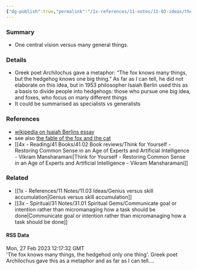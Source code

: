 ```yaml
---
{"dg-publish":true,"permalink":"/1x-references/11-notes/11-03-ideas/the-fox-knows-many-things-the-hedgehog-only-one-thing/","title":"The fox knows many things the hedgehog only one thing","noteIcon":""}
---
```



### Summary
- One central vision versus many general things.

### Details
- Greek poet Archilochus gave a metaphor: “The fox knows many things, but the hedgehog knows one big thing.” As far as I can tell, he did not elaborate on this idea, but in 1953 philosopher Isaiah Berlin used this as a basis to divide people into hedgehogs: those who pursue one big idea, and foxes, who focus on many different things
- It could be summarised as specialists vs generalists

### References
- [wikipedia on Isaiah Berlins essay](https://en.wikipedia.org/wiki/The_Hedgehog_and_the_Fox)
- see also [the fable of the fox and the cat](https://en.wikipedia.org/wiki/The_Fox_and_the_Cat_(fable))
- [[4x - Reading/41 Books/41.02 Book reviews/Think for Yourself - Restoring Common Sense in an Age of Experts and Artificial Intelligence - Vikram Mansharamani\|Think for Yourself - Restoring Common Sense in an Age of Experts and Artificial Intelligence - Vikram Mansharamani]]

### Related
- [[1x - References/11 Notes/11.03 Ideas/Genius versus skill accumulation\|Genius versus skill accumulation]]
- [[3x - Spiritual/31 Notes/31.01 Spiritual Gems/Communicate goal or intention rather than micromanaging how a task should be done\|Communicate goal or intention rather than micromanaging how a task should be done]]

#### RSS Data
<div class='date'>Mon, 27 Feb 2023 12:17:32 GMT</div>
<div class='description'>'The fox knows many things, the hedgehod only one thing'. Greek poet Archilochus gave this as a metaphor and as far as I can tell....</div>
